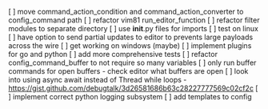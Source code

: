 [ ] move command_action_condition and command_action_converter to config_command path
[ ] refactor vim81 run_editor_function
[ ] refactor filter modules to separate directory
[ ] use __init__.py files for imports
[ ] test on linux
[ ] have option to send partial updates to editor to prevents large payloads across the wire
[ ] get working on windows (maybe)
[ ] implement plugins for go and python
[ ] add more comprehensive tests
[ ] refactor config_command_buffer to not require so many variables
[ ] only run buffer commands for open buffers - check editor what buffers are open
[ ] look into using async await instead of Thread while loops - https://gist.github.com/debugtalk/3d26581686b63c28227777569c02cf2c
[ ] implement correct python logging subsystem
[ ] add templates to config
